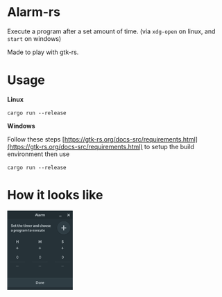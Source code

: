 # Alarm-rs

Execute a program after a set amount of time. (via `xdg-open` on linux, and `start` on windows)

Made to play with gtk-rs.

# Usage 

**Linux**

```console
cargo run --release
```

**Windows**

Follow these steps [https://gtk-rs.org/docs-src/requirements.html](https://gtk-rs.org/docs-src/requirements.html) to setup the build environment then use

```console
cargo run --release
```

# How it looks like
<img src="./alarm.png" width="30%" height="30%">

